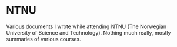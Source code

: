 NTNU
====

Various documents I wrote while attending NTNU (The Norwegian University of Science and Technology). Nothing much really, mostly summaries of various courses.
